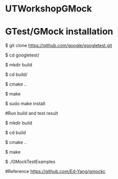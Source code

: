 # UTWorkshopGMock

# GTest/GMock installation

$ git clone https://github.com/google/googletest.git

$ cd googletest/

$ mkdir build

$ cd build/

$ cmake ..

$ make

$ sudo make install


#Run build and test result

$ mkdir build

$ cd build

$ cmake ..

$ make

$ ./GMockTestExamples


#Reference https://github.com/Ed-Yang/gmockc
